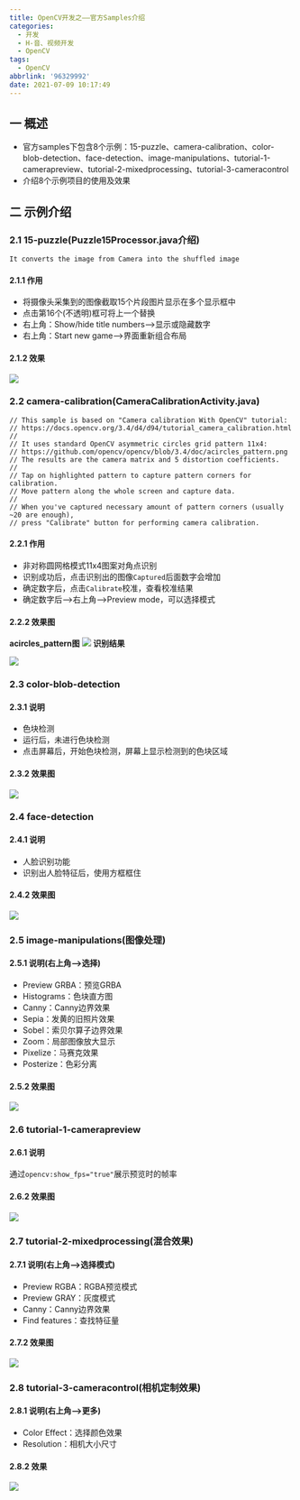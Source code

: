 ```yaml
---
title: OpenCV开发之——官方Samples介绍
categories:
  - 开发
  - H-音、视频开发
  - OpenCV
tags:
  - OpenCV
abbrlink: '96329992'
date: 2021-07-09 10:17:49
---
```

## 一 概述

* 官方samples下包含8个示例：15-puzzle、camera-calibration、color-blob-detection、face-detection、image-manipulations、tutorial-1-camerapreview、tutorial-2-mixedprocessing、tutorial-3-cameracontrol
* 介绍8个示例项目的使用及效果

<!--more-->

## 二 示例介绍

### 2.1 15-puzzle(Puzzle15Processor.java介绍)

```
It converts the image from Camera into the shuffled image
```

#### 2.1.1 作用

* 将摄像头采集到的图像截取15个片段图片显示在多个显示框中
* 点击第16个(不透明)框可将上一个替换
* 右上角：Show/hide title numbers——>显示或隐藏数字
* 右上角：Start new game——>界面重新组合布局

#### 2.1.2 效果
![][1]

### 2.2 camera-calibration(CameraCalibrationActivity.java)

```
// This sample is based on "Camera calibration With OpenCV" tutorial:
// https://docs.opencv.org/3.4/d4/d94/tutorial_camera_calibration.html
//
// It uses standard OpenCV asymmetric circles grid pattern 11x4:
// https://github.com/opencv/opencv/blob/3.4/doc/acircles_pattern.png
// The results are the camera matrix and 5 distortion coefficients.
//
// Tap on highlighted pattern to capture pattern corners for calibration.
// Move pattern along the whole screen and capture data.
//
// When you've captured necessary amount of pattern corners (usually ~20 are enough),
// press "Calibrate" button for performing camera calibration.
```

#### 2.2.1 作用

* 非对称圆网格模式11x4图案对角点识别
* 识别成功后，点击识别出的图像`Captured`后面数字会增加
* 确定数字后，点击`Calibrate`校准，查看校准结果
* 确定数字后——>右上角——>Preview mode，可以选择模式

#### 2.2.2 效果图

**acircles_pattern图**
![][2]
**识别结果**

![][3]

### 2.3 color-blob-detection

#### 2.3.1 说明

* 色块检测
* 运行后，未进行色块检测
* 点击屏幕后，开始色块检测，屏幕上显示检测到的色块区域

#### 2.3.2 效果图
![][4]

### 2.4 face-detection

#### 2.4.1 说明

* 人脸识别功能
* 识别出人脸特征后，使用方框框住

#### 2.4.2 效果图
![][5]

### 2.5 image-manipulations(图像处理)

#### 2.5.1 说明(右上角——>选择)

* Preview GRBA：预览GRBA
* Histograms：色块直方图
* Canny：Canny边界效果
* Sepia：发黄的旧照片效果
* Sobel：索贝尔算子边界效果
* Zoom：局部图像放大显示
* Pixelize：马赛克效果
* Posterize：色彩分离

#### 2.5.2 效果图
![][6]

### 2.6 tutorial-1-camerapreview

#### 2.6.1 说明

通过`opencv:show_fps="true"`展示预览时的帧率
#### 2.6.2 效果图
![][7]

### 2.7 tutorial-2-mixedprocessing(混合效果)

#### 2.7.1 说明(右上角——>选择模式)

* Preview RGBA：RGBA预览模式
* Preview GRAY：灰度模式
* Canny：Canny边界效果
* Find features：查找特征量

#### 2.7.2 效果图

![][8]

### 2.8 tutorial-3-cameracontrol(相机定制效果)

#### 2.8.1 说明(右上角——>更多)

* Color Effect：选择颜色效果
* Resolution：相机大小尺寸

#### 2.8.2 效果
![][9]




[1]:https://raw.githubusercontent.com/PGzxc/CDN/master/blog-opencv/opencv-15-puzzle.png
[2]:https://raw.githubusercontent.com/PGzxc/CDN/master/blog-opencv/opencv-acircles_pattern.png
[3]:https://raw.githubusercontent.com/PGzxc/CDN/master/blog-opencv/opencv-camera-calibration.gif
[4]:https://raw.githubusercontent.com/PGzxc/CDN/master/blog-opencv/opencv-color-blob-detection.gif
[5]:https://raw.githubusercontent.com/PGzxc/CDN/master/blog-opencv/opencv-face-detection.gif
[6]:https://raw.githubusercontent.com/PGzxc/CDN/master/blog-opencv/opencv-image-manipulations.gif
[7]:https://raw.githubusercontent.com/PGzxc/CDN/master/blog-opencv/opencv-fps-show.png
[8]:https://raw.githubusercontent.com/PGzxc/CDN/master/blog-opencv/opencv-mixed-processing.gif
[9]:https://raw.githubusercontent.com/PGzxc/CDN/master/blog-opencv/opencv-camera-controler.gif
